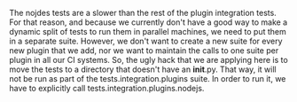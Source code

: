 The nojdes tests are a slower than the rest of the plugin integration
tests. For that reason, and because we currently don't have a good way to make
a dynamic split of tests to run them in parallel machines, we need to put them
in a separate suite.
However, we don't want to create a new suite for every new plugin that we add,
nor we want to maintain the calls to one suite per plugin in all our CI
systems.
So, the ugly hack that we are applying here is to move the tests to a
directory that doesn't have an __init__.py. That way, it will not be run as
part of the tests.integration.plugins suite. In order to run it,
we have to explicitly call tests.integration.plugins.nodejs.
